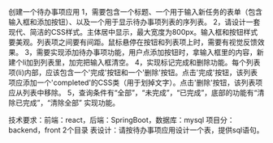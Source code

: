 创建一个待办事项应用
1，需要包含一个标题、一个用于输入新任务的表单（包含输入框和添加按钮）、以及一个用于显示待办事项列表的序列表。
2，请设计一套现代、简洁的CSS样式。主体居中显示，最大宽度为800px。输入框和按钮样式要美观。列表项之间要有间距。鼠标悬停在按钮和列表项上时，需要有视觉反馈效果。
3，需要实现添加待办事项功能，用户点添加按钮时，拿输入框里的内容，新建个li加到列表里，加完把输入框清空。
4，实现标记完成和删除功能。每个列表项(li)内部，应该包含一个'完成'按钮和一个'删除'按钮。点击'完成'按钮，该列表项应添加一个'completed'的CSS类（用于划掉文字）。点击'删除'按钮，该列表项应从列表中移除。 
5，查询条件有“全部”，“未完成”，“已完成”，底部的功能有“清除已完成”，“清除全部” 实现功能。

技术要求：前端：react，后端：SpringBoot，数据库：mysql
项目分：backend，front 2个目录
表设计：请按待办事项应用设计一个表，提供sql语句。